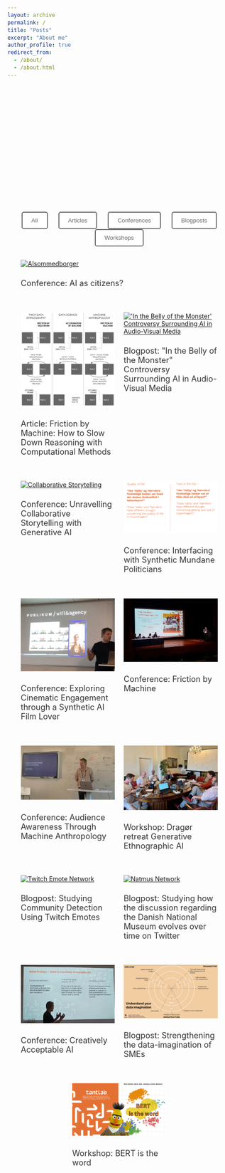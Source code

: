 ```yaml
---
layout: archive
permalink: /
title: "Posts"
excerpt: "About me"
author_profile: true
redirect_from: 
  - /about/
  - /about.html
---
```


<head>
  <script src="https://d3js.org/d3.v6.min.js"></script>
</head>

<meta property="og:title" content="Johan Irving Søltoft" />
<meta property="og:type" content="website" />
<meta property="og:url" content="https://johansoltoft.github.io/" />
<meta property="og:image" content="https://johansoltoft.github.io/images/Bellyofthemonster.gif" />
<meta property="og:description" content="Blog" />

<style>
  /* Base styles for all devices */
  .container, .site-content {
    width: 100%;
    max-width: 100% !important;
    display: flex;
    flex-wrap: wrap;
    justify-content: space-around;
    margin: 0;
    padding: 0 20px; /* Optional: Add some padding */
    box-sizing: border-box;
  }

  .responsive-div {
    flex: 1 1 50%;
    max-width: 50%;
    box-sizing: border-box;
    padding: 10px;
    margin-bottom: 20px;
  }

  .large-div {
    flex: 1 1 100%;
    max-width: 100%;
    box-sizing: border-box;
    padding: 10px;
    margin-bottom: 20px;
  }

  .small-image {
    width: 50%;
    height: auto;
    display: block;
    margin: 0 auto 20px auto; /* Center align the image and add bottom margin */
  }

  img {
    width: 100%;
    height: auto;
  }

  h2 {
    font-size: 18px;
    font-weight: normal;
    color: #333;
  }

  /* Styles for devices with a max-width of 768px (tablets and mobile phones) */
  @media (max-width: 768px) {
    .responsive-div, .large-div {
      flex: 1 1 100%;
      max-width: 100%;
    }

    h2 {
      font-size: 16px;
    }

    .small-image {
      width: 75%; /* Make the image larger on smaller screens */
    }
  }

  /* Styles for the filter buttons */
  .filter-buttons {
    text-align: center;
    margin-bottom: 20px;
    font-family: Helvetica, Arial, sans-serif;
  }

  .filter-button {
    padding: 10px 20px;
    margin: 0 10px;
    cursor: pointer;
    background-color: white;
    color: #666666;
    border: 2px solid #666666;
    border-radius: 5px;
    font-family: Helvetica, Arial, sans-serif;
    transition: background-color 0.3s, color 0.3s;
  }

  .filter-button:hover {
    background-color: #666666;
    color: white;
  }
</style>

<!-- SVG Network Graph -->
<div class="large-div">
  <svg width="800" height="400" id="network-graph"></svg>
</div>

<!-- Filter Buttons -->
<div class="filter-buttons">
  <button class="filter-button" onclick="filterPosts('All')">All</button>
  <button class="filter-button" onclick="filterPosts('Article')">Articles</button>
  <button class="filter-button" onclick="filterPosts('Conference')">Conferences</button>
  <button class="filter-button" onclick="filterPosts('Blogpost')">Blogposts</button>
  <button class="filter-button" onclick="filterPosts('Workshop')">Workshops</button>
</div>

<!-- Posts Container -->
<div class="container">
  <div class="large-div post" data-category="Conference">
    <a href="https://johansoltoft.github.io/publications/2015-10-01-paper-title-number-11.md/">
      <img src="/images/AIasCitizen.png" alt="AIsommedborger">
    </a>
    <h2>Conference: AI as citizens?</h2>
  </div>

  <div class="responsive-div post" data-category="Article">
    <a href="https://johansoltoft.github.io//publications/2010-10-01-paper-title-number-2.md/">
      <img src="/images/EPIC-computationelANTRO.png" alt="Diagram Computational Anthropology">
    </a>
    <h2>Article: Friction by Machine: How to Slow Down Reasoning with Computational Methods</h2>
  </div>

  <div class="responsive-div post" data-category="Blogpost">
    <a href="https://johansoltoft.github.io//publications/2015-10-01-paper-title-number-4.md/">
      <img src="/images/Bellyofthemonster.gif" alt="'In the Belly of the Monster' Controversy Surrounding AI in Audio-Visual Media">
    </a>
    <h2>Blogpost: "In the Belly of the Monster" Controversy Surrounding AI in Audio-Visual Media</h2>
  </div>

  <div class="responsive-div post" data-category="Conference">
    <a href="https://johansoltoft.github.io//talks/2012-03-01-talk-9">
      <img src="/images/D&D.png" alt="Collaborative Storytelling">
    </a>
    <h2>Conference: Unravelling Collaborative Storytelling with Generative AI</h2>
  </div>
  
  <div class="responsive-div post" data-category="Conference">
    <a href="https://johansoltoft.github.io//talks/2012-03-01-talk-7">
      <img src="/images/Syn-politicans.png" alt="Synthetic Politicians">
    </a>
    <h2>Conference: Interfacing with Synthetic Mundane Politicians</h2>
  </div>

  <div class="responsive-div post" data-category="Conference">
    <a href="https://johansoltoft.github.io//talks/2012-03-01-talk-10">
      <img src="/images/MASSHINE-syn.jpg" alt="SyntheticFiLM">
    </a>
    <h2>Conference: Exploring Cinematic Engagement through a Synthetic AI Film Lover</h2>
  </div>

  <div class="responsive-div post" data-category="Conference">
    <a href="https://johansoltoft.github.io//talks/2012-03-01-talk-1">
      <img src="/images/Epic2-646.jpg" alt="Conference">
    </a>
    <h2>Conference: Friction by Machine</h2>
  </div>

  <div class="responsive-div post" data-category="Conference">
    <a href="https://johansoltoft.github.io//talks/2014-02-01-talk-2">
      <img src="/images/EPIC1.jpg" alt="Epic10">
    </a>
    <h2>Conference: Audience Awareness Through Machine Anthropology</h2>
  </div>

  <div class="responsive-div post" data-category="Workshop">
    <a href="https://johansoltoft.github.io//publications/2009-10-01-paper-title-number-6.md/">
      <img src="/images/MASSHINE-retreat1.jpg" alt="Dragør retreat Generative Ethnographic AI">
    </a>
    <h2>Workshop: Dragør retreat Generative Ethnographic AI</h2>
  </div>

  <div class="responsive-div post" data-category="Blogpost">
    <a href="https://johansoltoft.github.io//publications/2015-10-01-paper-title-number-3.md/">
      <img src="/images/twitchnetwork.png" alt="Twitch Emote Network">
    </a>
    <h2>Blogpost: Studying Community Detection Using Twitch Emotes</h2>
  </div>
  
  <div class="responsive-div post" data-category="Blogpost">
    <a href="https://johansoltoft.github.io//publications/2015-10-01-paper-title-number-5.md/">
      <img src="/images/a1a4033a-e5ea-494a-a06f-7b8bde5c1a81.gif" alt="Natmus Network">
    </a>
    <h2>Blogpost: Studying how the discussion regarding the Danish National Museum evolves over time on Twitter</h2>
  </div>
  
  <div class="responsive-div post" data-category="Conference">
    <a href="https://johansoltoft.github.io//talks/2014-03-01-talk-3">
      <img src="/images/NordicSTS.jpg" alt="NordicSTS">
    </a>
    <h2>Conference: Creatively Acceptable AI</h2>
  </div>
  
  <div class="responsive-div post" data-category="Blogpost">
    <a href="https://johansoltoft.github.io//publications/2009-10-01-paper-title-number-1.md/">
      <img src="/images/dataimaga.png" alt="Data Imagination Diagram">
    </a>
    <h2>Blogpost: Strengthening the data-imagination of SMEs</h2>
  </div>

  <div class="responsive-div post" data-category="Workshop">
    <a href="https://johansoltoft.github.io//talks/2012-03-01-talk-4">
      <img src="/images/bertistheword(1).png" alt="Bert is the word">
    </a>
    <h2>Workshop: BERT is the word</h2>
  </div>
</div>

<script>
  function filterPosts(category) {
    const posts = document.querySelectorAll('.post');
    posts.forEach(post => {
      if (category === 'All' || post.dataset.category === category) {
        post.style.display = 'block';
      } else {
        post.style.display = 'none';
      }
    });
  }

 document.addEventListener('DOMContentLoaded', function() {
    const svg = d3.select("#network-graph");
    const width = +svg.attr("width");
    const height = +svg.attr("height");

    const nodes = [
      { id: "AI_as_citizens", group: 1, type: "project", participants: 3 },
      { id: "Friction_by_Machine", group: 1, type: "project", participants: 3 },
      { id: "Controversy_AI_in_Audio-Visual_Media", group: 1, type: "project", participants: 1 },
      { id: "From_Dice_to_Data", group: 1, type: "project", participants: 2 },
      { id: "Synthetic_politicians", group: 1, type: "project", participants: 2 },
      { id: "Synthetic_AI_Film_Lover", group: 1, type: "project", participants: 1 },
      { id: "Generative_Ethnographic_AI", group: 3, type: "research project", participants: 8 },
      { id: "Strengthening_the_data_imagination_of_SMEs", group: 3, type: "research project", participants: 7 },
      { id: "Johan_Irving_Søltoft", group: 2 },
      { id: "Brit_Winthereik", group: 2 },
      { id: "Anders_Munk", group: 2 },
      { id: "Anders_Koed_Madsen", group: 2 },
      { id: "Morten_Heuser", group: 2 },
      { id: "Roman_Jurowetzki", group: 2 },
      { id: "Daniel_Hain", group: 2 },
      { id: "Torben_Elgaard_Jensen", group: 2 },
      { id: "Mathieu_Jacomy", group: 2 },
      { id: "Laura_Kocksch", group: 2 },
      { id: "Rikke_Ørngreen", group: 2 },
      { id: "Helene_Husted_Hansen", group: 2 },
      { id: "Asger_Gehrt_Olesen", group: 2 },
      { id: "Sara_Paasch_Knudsen", group: 2 }
    ];

    const links = [
      { source: "AI_as_citizens", target: "Johan_Irving_Søltoft" },
      { source: "AI_as_citizens", target: "Brit_Winthereik" },
      { source: "AI_as_citizens", target: "Anders_Munk" },
      { source: "Friction_by_Machine", target: "Johan_Irving_Søltoft" },
      { source: "Friction_by_Machine", target: "Anders_Koed_Madsen" },
      { source: "Friction_by_Machine", target: "Anders_Munk" },
      { source: "Controversy_AI_in_Audio-Visual_Media", target: "Johan_Irving_Søltoft" },
      { source: "From_Dice_to_Data", target: "Johan_Irving_Søltoft" },
      { source: "From_Dice_to_Data", target: "Morten_Heuser" },
      { source: "Synthetic_politicians", target: "Johan_Irving_Søltoft" },
      { source: "Synthetic_politicians", target: "Anders_Koed_Madsen" },
      { source: "Synthetic_AI_Film_Lover", target: "Johan_Irving_Søltoft" },
      { source: "Generative_Ethnographic_AI", target: "Johan_Irving_Søltoft" },
      { source: "Generative_Ethnographic_AI", target: "Anders_Koed_Madsen" },
      { source: "Generative_Ethnographic_AI", target: "Anders_Munk" },
      { source: "Generative_Ethnographic_AI", target: "Roman_Jurowetzki" },
      { source: "Generative_Ethnographic_AI", target: "Daniel_Hain" },
      { source: "Generative_Ethnographic_AI", target: "Torben_Elgaard_Jensen" },
      { source: "Generative_Ethnographic_AI", target: "Mathieu_Jacomy" },
      { source: "Generative_Ethnographic_AI", target: "Laura_Kocksch" },
      { source: "Strengthening_the_data_imagination_of_SMEs", target: "Rikke_Ørngreen" },
      { source: "Strengthening_the_data_imagination_of_SMEs", target: "Anders_Munk" },
      { source: "Strengthening_the_data_imagination_of_SMEs", target: "Mathieu_Jacomy" },
      { source: "Strengthening_the_data_imagination_of_SMEs", target: "Helene_Husted_Hansen" },
      { source: "Strengthening_the_data_imagination_of_SMEs", target: "Asger_Gehrt_Olesen" },
      { source: "Strengthening_the_data_imagination_of_SMEs", target: "Johan_Irving_Søltoft" },
      { source: "Strengthening_the_data_imagination_of_SMEs", target: "Sara_Paasch_Knudsen" }
    ];

    const simulation = d3.forceSimulation(nodes)
      .force("link", d3.forceLink(links).id(d => d.id))
      .force("charge", d3.forceManyBody().strength(-400))
      .force("center", d3.forceCenter(width / 2, height / 2));

    const link = svg.append("g")
        .attr("stroke", "#999")
        .attr("stroke-opacity", 0.6)
      .selectAll("line")
      .data(links)
      .join("line")
        .attr("stroke-width", d => Math.sqrt(d.value));

    const node = svg.append("g")
        .attr("stroke", "#fff")
        .attr("stroke-width", 1.5)
      .selectAll("circle")
      .data(nodes)
      .join("circle")
        .attr("r", d => d.group === 1 ? 10 + d.participants : 10)
        .attr("fill", d => d.group === 1 ? "skyblue" : (d.group === 2 ? "lightgreen" : "orange"))
        .call(drag(simulation));

    // Add text labels for nodes
    svg.append("g")
        .selectAll("text")
        .data(nodes)
        .enter()
        .append("text")
        .attr("x", d => d.x)
        .attr("y", d => d.y)
        .attr("dy", -10)
        .attr("text-anchor", "middle")
        .attr("font-size", "10px")
        .attr("fill", "#000")
        .text(d => d.type);

    node.append("title")
        .text(d => d.id);

    simulation.on("tick", () => {
      link
          .attr("x1", d => d.source.x)
          .attr("y1", d => d.source.y)
          .attr("x2", d => d.target.x)
          .attr("y2", d => d.target.y);

      node
          .attr("cx", d => d.x)
          .attr("cy", d => d.y);

      svg.selectAll("text")
          .attr("x", d => d.x)
          .attr("y", d => d.y);
    });

    function drag(simulation) {
      function dragstarted(event, d) {
        if (!event.active) simulation.alphaTarget(0.3).restart();
        d.fx = d.x;
        d.fy = d.y;
      }
      
      function dragged(event, d) {
        d.fx = event.x;
        d.fy = event.y;
      }
      
      function dragended(event, d) {
        if (!event.active) simulation.alphaTarget(0);
        d.fx = null;
        d.fy = null;
      }
      
      return d3.drag()
        .on("start", dragstarted)
        .on("drag", dragged)
        .on("end", dragended);
    }
});

